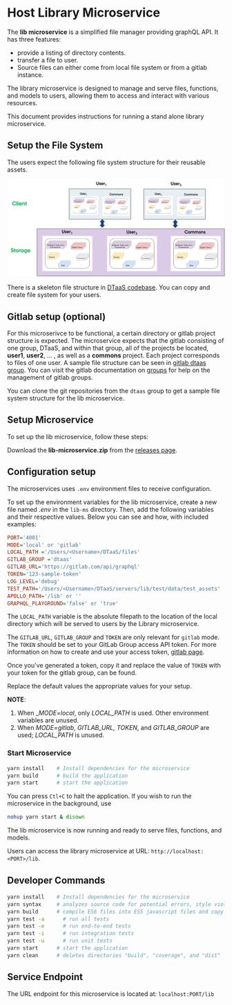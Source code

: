 # Host Library Microservice

The **lib microservice** is a simplified file manager providing graphQL API. It has three features:

* provide a listing of directory contents.
* transfer a file to user.
* Source files can either come from local file system or from a gitlab instance.

The library microservice is designed to manage and serve files, functions, and models to users, allowing them to access and interact with various resources.

This document provides instructions for running a stand alone library microservice.

## Setup the File System

The users expect the following file system structure for their reusable assets.

![File System Layout](file-system-layout.png)

There is a skeleton file structure in [DTaaS codebase](https://github.com/INTO-CPS-Association/DTaaS/tree/feature/distributed-demo/files). You can copy and create file system for your users.

## Gitlab setup (optional)

For this microserivce to be functional, a certain directory or gitlab project structure is expected. The microservice expects that the gitlab consisting of one group, DTaaS, and within that group, all of the projects be located, **user1**, **user2**, ... , as well as a **commons** project. Each project corresponds to files of one user.
A sample file structure can be seen in [gitlab dtaas group](https://gitlab.com/dtaas). You can visit the gitlab documentation on [groups](https://docs.gitlab.com/ee/user/group/) for help on the management of gitlab groups.

You can clone the git repositories from the `dtaas` group to get a sample file system structure for the lib microservice.

## Setup Microservice

To set up the lib microservice, follow these steps:

Download the **lib-microservice.zip** from the [releases page](https://github.com/INTO-CPS-Association/DTaaS/releases).

## Configuration setup

The microservices uses `.env` environment files to receive configuration.

To set up the environment variables for the lib microservice, create a new file named _.env_ in the `lib-ms` directory. Then, add the following variables and their respective values. Below you can see and how, with included examples:

```ini
PORT='4001'
MODE='local' or 'gitlab'
LOCAL_PATH ='/Users/<Username>/DTaaS/files'
GITLAB_GROUP ='dtaas'
GITLAB_URL='https://gitlab.com/api/graphql'
TOKEN='123-sample-token'
LOG_LEVEL='debug'
TEST_PATH='/Users/<Username>/DTaaS/servers/lib/test/data/test_assets'
APOLLO_PATH='/lib' or ''
GRAPHQL_PLAYGROUND='false' or 'true'
```

The `LOCAL_PATH` variable is the absolute filepath to the location of the local directory which will be served to users by the Library microservice.

The `GITLAB_URL`, `GITLAB_GROUP` and `TOKEN` are only relevant for `gitlab` mode. The `TOKEN` should be set to your GitLab Group access API token. For more information on how to create and use your access token, [gitlab page](https://docs.gitlab.com/ee/user/group/settings/group_access_tokens.html).

Once you've generated a token, copy it and replace the value of `TOKEN` with your token for the gitlab group, can be found.

Replace the default values the appropriate values for your setup.

**NOTE**:

1. When \__MODE=local_, only _LOCAL_PATH_ is used. Other environment variables are unused.
1. When _MODE=gitlab_, _GITLAB_URL, TOKEN_, and _GITLAB_GROUP_ are used; _LOCAL_PATH_ is unused.

### Start Microservice

```bash
yarn install    # Install dependencies for the microservice
yarn build      # build the application
yarn start      # start the application
```

You can press `Ctl+C` to halt the application. If you wish to run the microservice in the background, use

```bash
nohup yarn start & disown
```

The lib microservice is now running and ready to serve files, functions, and models.

Users can access the library microservice at URL: `http://localhost:<PORT>/lib`.

## Developer Commands

```bash
yarn install    # Install dependencies for the microservice
yarn syntax     # analyzes source code for potential errors, style violations, and other issues,
yarn build      # compile ES6 files into ES5 javascript files and copy all JS files into build/ directory
yarn test -a      # run all tests
yarn test -e      # run end-to-end tests
yarn test -i      # run integration tests
yarn test -u      # run unit tests
yarn start      # start the application
yarn clean      # deletes directories "build", "coverage", and "dist"
```

## Service Endpoint

The URL endpoint for this microservice is located at: `localhost:PORT/lib`

